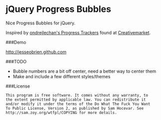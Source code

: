jQuery Progress Bubbles
=======================

Nice Progress Bubbles for jQuery.

Inspired by [ondrejlechan's Progress Trackers](http://www.ondrejlechan.com/) found at <a href="http://creativemarket.com/free-goods">Creativemarket</a>.

###Demo 

http://jesseobrien.github.com

###TODO

  * Bubble numbers are a bit off center, need a better way to center them
  * Make and include a few different styles/themes

###License

```
This program is free software. It comes without any warranty, to
the extent permitted by applicable law. You can redistribute it
and/or modify it under the terms of the Do What The Fuck You Want
To Public License, Version 2, as published by Sam Hocevar. See
http://sam.zoy.org/wtfpl/COPYING for more details.

```